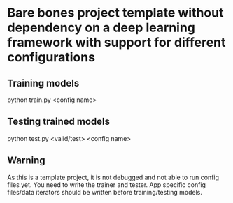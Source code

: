 # Bare bones project template without dependency on a deep learning framework with support for different configurations

## Training models
python train.py \<config name\>

## Testing trained models
python test.py \<valid/test\> \<config name\> 

## Warning
As this is a template project, it is not debugged and not able to run config files yet.
You need to write the trainer and tester.
App specific config files/data iterators should be written before training/testing models.

